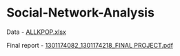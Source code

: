 # Social-Network-Analysis

Data - [ALLKPOP.xlsx](https://github.com/alvirahmyr/Social-Network-Analysis/files/7409950/ALLKPOP.xlsx)

Final report - [1301174082_1301174218_FINAL PROJECT.pdf](https://github.com/alvirahmyr/Social-Network-Analysis/files/7409951/1301174082_1301174218_FINAL.PROJECT.pdf)
